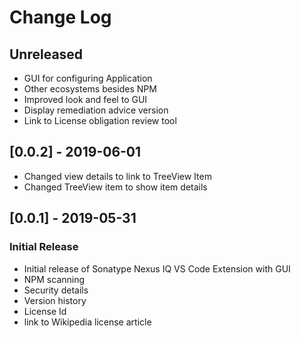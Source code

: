 # Change Log
## Unreleased
- GUI for configuring Application
- Other ecosystems besides NPM
- Improved look and feel to GUI
- Display remediation advice version
- Link to License obligation review tool

## [0.0.2] - 2019-06-01
- Changed view details to link to TreeView Item
- Changed TreeView item to show item details

## [0.0.1] - 2019-05-31
### Initial Release
- Initial release of Sonatype Nexus IQ VS Code Extension with GUI
- NPM scanning
- Security details
- Version history
- License Id
- link to Wikipedia license article


  